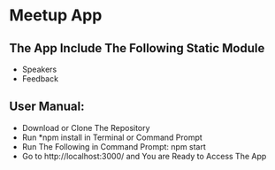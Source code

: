 # Meetup App

## The App Include The Following Static Module

- Speakers
- Feedback

## User Manual:

- Download or Clone The Repository
- Run *npm install in Terminal or Command Prompt
- Run The Following in Command Prompt: npm start
- Go to http://localhost:3000/ and You are Ready to Access The App


